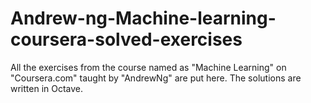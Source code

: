 # Andrew-ng-Machine-learning-coursera-solved-exercises

All the exercises from the course named as "Machine Learning" on "Coursera.com" taught by "AndrewNg" are put here. 
The solutions are written in Octave.
